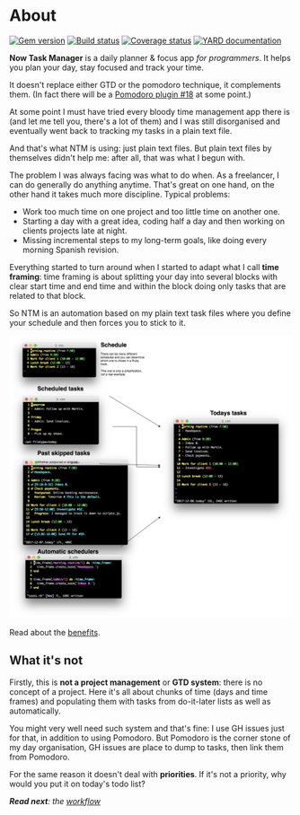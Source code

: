# About

[![Gem version][GV img]][Gem version]
[![Build status][BS img]][Build status]
[![Coverage status][CS img]][Coverage status]
[![YARD documentation][YD img]][YARD documentation]

**Now Task Manager** is a daily planner & focus app *for programmers*. It helps
you plan your day, stay focused and track your time.

It doesn't replace either GTD or the pomodoro technique, it complements them.
(In fact there will be a [Pomodoro plugin #18](https://github.com/botanicus/now-task-manager/issues/18) at some point.)

At some point I must have tried every bloody time management app there is (and let
me tell you, there's a lot of them) and I was still disorganised and eventually
went back to tracking my tasks in a plain text file.

And that's what <abbrev title="Now Task Manager">NTM</abbrev> is using: just plain
text files. But plain text files by themselves didn't help me: after all, that was
what I begun with.

The problem I was always facing was what to do when. As a freelancer, I can do
generally do anything anytime. That's great on one hand, on the other hand it
takes much more discipline. Typical problems:

- Work too much time on one project and too little time on another one.
- Starting a day with a great idea, coding half a day and then working on clients
  projects late at night.
- Missing incremental steps to my long-term goals, like doing every morning Spanish
  revision.

Everything started to turn around when I started to adapt what I call **time framing**:
time framing is about splitting your day into several blocks with clear start time
and end time and within the block doing only tasks that are related to that block.

So <abbrev title="Now Task Manager">NTM</abbrev> is an automation based on my plain
text task files where you define your schedule and then forces you to stick to it.

![Workflow diagram](https://raw.githubusercontent.com/botanicus/now-task-manager/master/doc/diagram.png)

Read about the [benefits](https://github.com/botanicus/now-task-manager/blob/master/doc/benefits.md).

## What it's not

Firstly, this is **not a project management** or **GTD system**: there is no
concept of a project. Here it's all about chunks of time (days and time frames)
and populating them with tasks from do-it-later lists as well as automatically.

You might very well need such system and that's fine: I use GH issues just for that,
in addition to using Pomodoro. But Pomodoro is the corner stone of my day organisation,
GH issues are place to dump to tasks, then link them from Pomodoro.

For the same reason it doesn't deal with **priorities**. If it's not a priority,
why would you put it on today's todo list?

_**Read next**: the [workflow](https://github.com/botanicus/now-task-manager/blob/master/doc/workflow.md)_

[Gem version]: https://rubygems.org/gems/now-task-manager
[Build status]: https://travis-ci.org/botanicus/now-task-manager
[Coverage status]: https://coveralls.io/github/botanicus/now-task-manager
[YARD documentation]: http://www.rubydoc.info/github/botanicus/now-task-manager/master

[GV img]: https://badge.fury.io/rb/pomodoro.svg
[BS img]: https://travis-ci.org/botanicus/now-task-manager.svg?branch=master
[CS img]: https://img.shields.io/coveralls/botanicus/now-task-manager.svg
[YD img]: http://img.shields.io/badge/yard-docs-blue.svg
